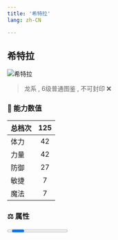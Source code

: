 ```yaml
---
title: '希特拉'
lang: zh-CN

---
```


<RouterBack />

## 希特拉

![希特拉](https://user-images.githubusercontent.com/78347270/115959082-560dbf00-a545-11eb-915a-ed640953f97f.gif) 

> 龙系 , 6级普通图鉴<Card /> , 不可封印 :x:


### 💪 能力数值

| 总档次       | 125           |
| :----------- |:-------------:|
| 体力      | 42   <Stars :number="4" />  |
| 力量      | 42   <Stars :number="4" />  |
| 防御      | 27   <Stars :number="2.5" />  | 
| 敏捷      | 7  <Stars :number="0.5" />  | 
| 魔法      | 7  <Stars :number="0.5" />   | 


### ⚖️ 属性


<Progress earth :number="6" />

<Progress water :number="4" />

<Progress fire :number="0" />

<Progress wind :number="0" />

### ✨ 技能栏 <Strong>6个</Strong>

- 攻击
- 防御

### 👶 1级出现点

- 无











